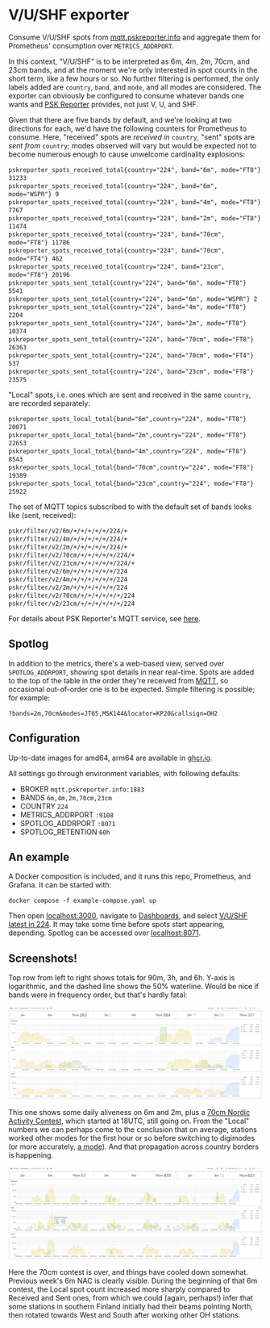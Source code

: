 # V/U/SHF exporter

Consume V/U/SHF spots from [mqtt.pskreporter.info](http://mqtt.pskreporter.info/)
and aggregate them for Prometheus' consumption over `METRICS_ADDRPORT`.

In this context, "V/U/SHF" is to be interpreted as 6m, 4m, 2m, 70cm, and 23cm
bands, and at the moment we're only interested in spot counts in the short term,
like a few hours or so. No further filtering is performed, the only labels added
are `country`, `band`, and `mode`, and all modes are considered. The exporter can
obviously be configured to consume whatever bands one wants and
[PSK Reporter](https://pskreporter.info/) provides, not just V, U, and SHF.

Given that there are five
bands by default, and we're looking at two directions for each, we'd have the
following counters for Prometheus to consume. Here, "received" spots are
_received in_ `country`, "sent" spots are _sent from_ `country`; modes observed
will vary but would be expected not to become numerous enough to cause
unwelcome cardinality explosions:

```
pskreporter_spots_received_total{country="224", band="6m", mode="FT8"} 31233
pskreporter_spots_received_total{country="224", band="6m", mode="WSPR"} 9
pskreporter_spots_received_total{country="224", band="4m", mode="FT8"} 7767
pskreporter_spots_received_total{country="224", band="2m", mode="FT8"} 11474
pskreporter_spots_received_total{country="224", band="70cm", mode="FT8"} 11786
pskreporter_spots_received_total{country="224", band="70cm", mode="FT4"} 462
pskreporter_spots_received_total{country="224", band="23cm", mode="FT8"} 20196
pskreporter_spots_sent_total{country="224", band="6m", mode="FT8"} 5541
pskreporter_spots_sent_total{country="224", band="6m", mode="WSPR"} 2
pskreporter_spots_sent_total{country="224", band="4m", mode="FT8"} 2204
pskreporter_spots_sent_total{country="224", band="2m", mode="FT8"} 10374
pskreporter_spots_sent_total{country="224", band="70cm", mode="FT8"} 26363
pskreporter_spots_sent_total{country="224", band="70cm", mode="FT4"} 537
pskreporter_spots_sent_total{country="224", band="23cm", mode="FT8"} 23575
```

"Local" spots, i.e. ones which are sent and received in the same `country`,
are recorded separately:

```
pskreporter_spots_local_total{band="6m",country="224", mode="FT8"} 20071
pskreporter_spots_local_total{band="2m",country="224", mode="FT8"} 22653
pskreporter_spots_local_total{band="4m",country="224", mode="FT8"} 8543
pskreporter_spots_local_total{band="70cm",country="224", mode="FT8"} 19389
pskreporter_spots_local_total{band="23cm",country="224", mode="FT8"} 25922
```

The set of MQTT topics subscribed to with the default set of bands
looks like (sent, received):

```
pskr/filter/v2/6m/+/+/+/+/+/224/+
pskr/filter/v2/4m/+/+/+/+/+/224/+
pskr/filter/v2/2m/+/+/+/+/+/224/+
pskr/filter/v2/70cm/+/+/+/+/+/224/+
pskr/filter/v2/23cm/+/+/+/+/+/224/+
pskr/filter/v2/6m/+/+/+/+/+/+/224
pskr/filter/v2/4m/+/+/+/+/+/+/224
pskr/filter/v2/2m/+/+/+/+/+/+/224
pskr/filter/v2/70cm/+/+/+/+/+/+/224
pskr/filter/v2/23cm/+/+/+/+/+/+/224
```

For details about PSK Reporter's MQTT service, see
[here](http://mqtt.pskreporter.info/).

## Spotlog

In addition to the metrics, there's a web-based view, served over `SPOTLOG_ADDRPORT`,
showing spot details in near real-time. Spots are added to the top of the table in
the order they're received from
[MQTT](http://mqtt.pskreporter.info/),
so occasional out-of-order one is to be expected. Simple filtering is possible; for
example:

```
?bands=2m,70cm&modes=JT65,MSK144&locator=KP20&callsign=OH2
```

## Configuration

Up-to-date images for amd64, arm64 are available in
[ghcr.io](https://github.com/kahara/vushf-exporter/pkgs/container/vushf-exporter).

All settings go through environment variables, with following defaults:

* BROKER `mqtt.pskreporter.info:1883`
* BANDS `6m,4m,2m,70cm,23cm`
* COUNTRY `224`
* METRICS_ADDRPORT `:9108`
* SPOTLOG_ADDRPORT `:8071`
* SPOTLOG_RETENTION `60h`

## An example

A Docker composition is included, and it runs this repo, Prometheus, and Grafana.
It can be started with:

```console
docker compose -f example-compose.yaml up
```

Then open [localhost:3000](http://localhost:3000), navigate to
[Dashboards](http://localhost:3000/dashboards), and select
[V/U/SHF latest in 224](http://localhost:3000/d/667c54c3-0f26-4f16-817b-9e9b04046633/v-u-shf-latest-in-224?orgId=1&refresh=1m).
It may take some time before spots start appearing, depending.
Spotlog can be accessed over
[localhost:8071](http://localhost:8071).

## Screenshots!

Top row from left to right shows totals for 90m, 3h, and 6h. Y-axis is
logarithmic, and the dashed line shows the 50% waterline. Would be nice if bands were
in frequency order, but that's hardly fatal:

![Screenshot](screenshot-36h-70cm-heating.png)

This one shows some daily aliveness on 6m and 2m, plus a
[70cm Nordic Activity Contest](https://oh6zz.com/2024/rules/NAC_2024.htm),
which started at 18UTC, still going on. From the "Local" numbers we can perhaps
come to the conclusion that on average, stations worked other modes for the
first hour or so before switching to digimodes (or more accurately,
[a mode](https://en.wikipedia.org/wiki/FT8)). And that propagation across
country borders is happening.

![Screenshot](screenshot-144h-70cm-cooling.png)

Here the 70cm contest is over, and things have cooled down somewhat. Previous week's
6m NAC is clearly visible. During the beginning of that 6m contest, the Local spot
count increased more sharply compared to Received and Sent ones, from which we could
(again, perhaps!) infer that some stations in southern Finland initially had their
beams pointing North, then rotated towards West and South after working other OH
stations.
